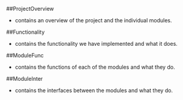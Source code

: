  ##ProjectOverview

- contains an overview of the project and the individual modules.

 ##Functionality 

- contains the functionality we have implemented and what it does.

 ##ModuleFunc

- contains the functions of each of the modules and what they do.

 ##ModuleInter

- contains the interfaces between the modules and what they do.

 
